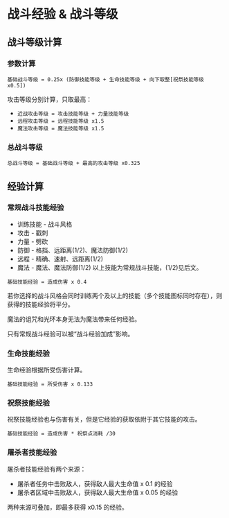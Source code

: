 # 战斗经验 & 战斗等级

## 战斗等级计算
### 参数计算
`基础战斗等级 = 0.25x (防御技能等级 + 生命技能等级 + 向下取整[祝祭技能等级 x0.5])`

攻击等级分别计算，只取最高：
* `近战攻击等级 = 攻击技能等级 + 力量技能等级`
* `远程攻击等级 = 远程技能等级 x1.5`
* `魔法攻击等级 = 魔法技能等级 x1.5`

### 总战斗等级
`总战斗等级 = 基础战斗等级 + 最高的攻击等级 x0.325`

## 经验计算
### 常规战斗技能经验
* 训练技能 - 战斗风格
* 攻击 - 戳刺
* 力量 - 劈砍
* 防御 - 格挡、远距离(1/2)、魔法防御(1/2)
* 远程 - 精确、速射、远距离(1/2)
* 魔法 - 魔法、魔法防御(1/2)
以上技能为常规战斗技能，(1/2)见后文。

`基础技能经验 = 造成伤害 x 0.4`

若你选择的战斗风格会同时训练两个及以上的技能（多个技能图标同时存在），则获得的技能经验将平分。

魔法的诅咒和光环本身无法为魔法带来任何经验。

只有常规战斗经验可以被“战斗经验加成”影响。

### 生命技能经验
生命经验根据所受伤害计算。

`基础技能经验 = 所受伤害 x 0.133`

### 祝祭技能经验
祝祭技能经验也与伤害有关，但是它经验的获取依附于其它技能的攻击。

`基础技能经验 = 造成伤害 * 祝祭点消耗 /30 `

### 屠杀者技能经验
屠杀者技能经验有两个来源：

* 屠杀者任务中击败敌人，获得敌人最大生命值 x 0.1 的经验
* 屠杀者区域中击败敌人，获得敌人最大生命值 x 0.05 的经验

两种来源可叠加，即最多获得 x0.15 的经验。